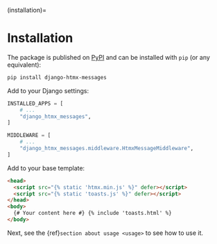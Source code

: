(installation)=

# Installation

The package is published on [PyPI](https://pypi.org/project/django-htmx-messages/) and can be installed with `pip` (or any equivalent):

```bash
pip install django-htmx-messages
```

Add to your Django settings:

```python
INSTALLED_APPS = [
    # ...
    "django_htmx_messages",
]

MIDDLEWARE = [
    # ...
    "django_htmx_messages.middleware.HtmxMessageMiddleware",
]
```

Add to your base template:

```html
<head>
  <script src="{% static 'htmx.min.js' %}" defer></script>
  <script src="{% static 'toasts.js' %}" defer></script>
</head>
<body>
  {# Your content here #} {% include 'toasts.html' %}
</body>
```

Next, see the {ref}`section about usage <usage>` to see how to use it.
